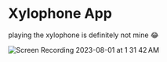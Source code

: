 # Xylophone App

playing the xylophone is definitely not mine 😂

![Screen Recording 2023-08-01 at 1 31 42 AM](https://github.com/AryaDarisova/xylophone/assets/37332990/7e695c4a-a87c-4665-9bd7-603ff20b6d7a)


